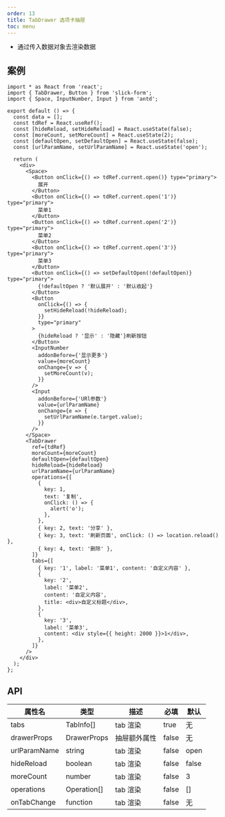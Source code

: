 ```yaml
---
order: 13
title: TabDrawer 选项卡抽屉
toc: menu
---
```


- 通过传入数据对象去渲染数据

## 案例

```tsx
import * as React from 'react';
import { TabDrawer, Button } from 'slick-form';
import { Space, InputNumber, Input } from 'antd';

export default () => {
  const data = [];
  const tdRef = React.useRef();
  const [hideReload, setHideReload] = React.useState(false);
  const [moreCount, setMoreCount] = React.useState(2);
  const [defaultOpen, setDefaultOpen] = React.useState(false);
  const [urlParamName, setUrlParamName] = React.useState('open');

  return (
    <div>
      <Space>
        <Button onClick={() => tdRef.current.open()} type="primary">
          展开
        </Button>
        <Button onClick={() => tdRef.current.open('1')} type="primary">
          菜单1
        </Button>
        <Button onClick={() => tdRef.current.open('2')} type="primary">
          菜单2
        </Button>
        <Button onClick={() => tdRef.current.open('3')} type="primary">
          菜单3
        </Button>
        <Button onClick={() => setDefaultOpen(!defaultOpen)} type="primary">
          {!defaultOpen ? '默认展开' : '默认收起'}
        </Button>
        <Button
          onClick={() => {
            setHideReload(!hideReload);
          }}
          type="primary"
        >
          {hideReload ? '显示' : '隐藏'}刷新按钮
        </Button>
        <InputNumber
          addonBefore={'显示更多'}
          value={moreCount}
          onChange={v => {
            setMoreCount(v);
          }}
        />
        <Input
          addonBefore={'URl参数'}
          value={urlParamName}
          onChange={e => {
            setUrlParamName(e.target.value);
          }}
        />
      </Space>
      <TabDrawer
        ref={tdRef}
        moreCount={moreCount}
        defaultOpen={defaultOpen}
        hideReload={hideReload}
        urlParamName={urlParamName}
        operations={[
          {
            key: 1,
            text: '复制',
            onClick: () => {
              alert('o');
            },
          },
          { key: 2, text: '分享' },
          { key: 3, text: '刷新页面', onClick: () => location.reload() },
          { key: 4, text: '删除' },
        ]}
        tabs={[
          { key: '1', label: '菜单1', content: '自定义内容' },
          {
            key: '2',
            label: '菜单2',
            content: '自定义内容',
            title: <div>自定义标题</div>,
          },
          {
            key: '3',
            label: '菜单3',
            content: <div style={{ height: 2000 }}>1</div>,
          },
        ]}
      />
    </div>
  );
};
```

## API

| **属性名**   | **类型**    | **描述**     | **必填** | **默认** |
| ------------ | ----------- | ------------ | -------- | -------- |
| tabs         | TabInfo[]   | tab 渲染     | true     | 无       |
| drawerProps  | DrawerProps | 抽屉额外属性 | false    | 无       |
| urlParamName | string      | tab 渲染     | false    | open     |
| hideReload   | boolean     | tab 渲染     | false    | false    |
| moreCount    | number      | tab 渲染     | false    | 3        |
| operations   | Operation[] | tab 渲染     | false    | []       |
| onTabChange  | function    | tab 渲染     | false    | 无       |

